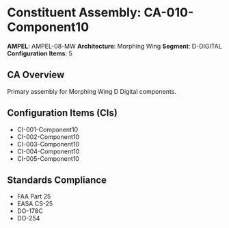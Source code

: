 # Constituent Assembly: CA-010-Component10

**AMPEL**: AMPEL-08-MW
**Architecture**: Morphing Wing
**Segment**: D-DIGITAL
**Configuration Items**: 5

## CA Overview
Primary assembly for Morphing Wing D Digital components.

## Configuration Items (CIs)
- CI-001-Component10
- CI-002-Component10
- CI-003-Component10
- CI-004-Component10
- CI-005-Component10

## Standards Compliance
- FAA Part 25
- EASA CS-25
- DO-178C
- DO-254
